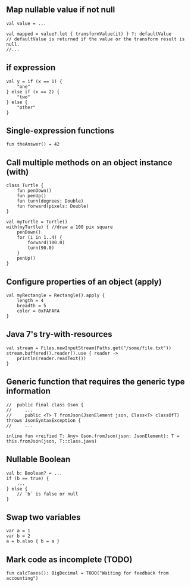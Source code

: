 ﻿
## Map nullable value if not null﻿

```
val value = ...

val mapped = value?.let { transformValue(it) } ?: defaultValue
// defaultValue is returned if the value or the transform result is null.
//...
```

## if expression﻿
```
val y = if (x == 1) {
    "one"
} else if (x == 2) {
    "two"
} else {
    "other"
}

```


## Single-expression functions﻿

```
fun theAnswer() = 42

```
## Call multiple methods on an object instance (with)﻿

```
class Turtle {
    fun penDown()
    fun penUp()
    fun turn(degrees: Double)
    fun forward(pixels: Double)
}

val myTurtle = Turtle()
with(myTurtle) { //draw a 100 pix square
    penDown()
    for (i in 1..4) {
        forward(100.0)
        turn(90.0)
    }
    penUp()
}
```

## Configure properties of an object (apply)﻿

```
val myRectangle = Rectangle().apply {
    length = 4
    breadth = 5
    color = 0xFAFAFA
}
```


## Java 7's try-with-resources﻿
```
val stream = Files.newInputStream(Paths.get("/some/file.txt"))
stream.buffered().reader().use { reader ->
    println(reader.readText())
}

```

## Generic function that requires the generic type information﻿

```
//  public final class Gson {
//     ...
//     public <T> T fromJson(JsonElement json, Class<T> classOfT) throws JsonSyntaxException {
//     ...

inline fun <reified T: Any> Gson.fromJson(json: JsonElement): T = this.fromJson(json, T::class.java)

```
## Nullable Boolean﻿
```
val b: Boolean? = ...
if (b == true) {
    ...
} else {
    // `b` is false or null
}

```

## Swap two variables﻿
```
var a = 1
var b = 2
a = b.also { b = a }

```
## Mark code as incomplete (TODO)﻿

```
fun calcTaxes(): BigDecimal = TODO("Waiting for feedback from accounting")
```


